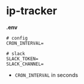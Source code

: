 # ip-tracker

**.env**
```
# config
CRON_INTERVAL=

# slack
SLACK_TOKEN=
SLACK_CHANNEL=
```

- `CRON_INTERVAL` in seconds